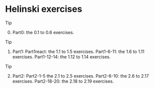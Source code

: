 # Helinski exercises

> [!TIP]
> 0. Part0: the 0.1 to 0.6 exercises.

> [!TIP]
> 1. Part1: Part1react: the 1.1 to 1.5 exercises. Part1-6-11: the 1.6 to 1.11 exercises. Part1-12-14: the 1.12 to 1.14 exercises.

> [!TIP]
> 2. Part2: Part2-1-5 the 2.1 to 2.5 exercises. Part2-6-10: the 2.6 to 2.17 exercises.
> Part2-18-20: the 2.18 to 2.19 exercises.